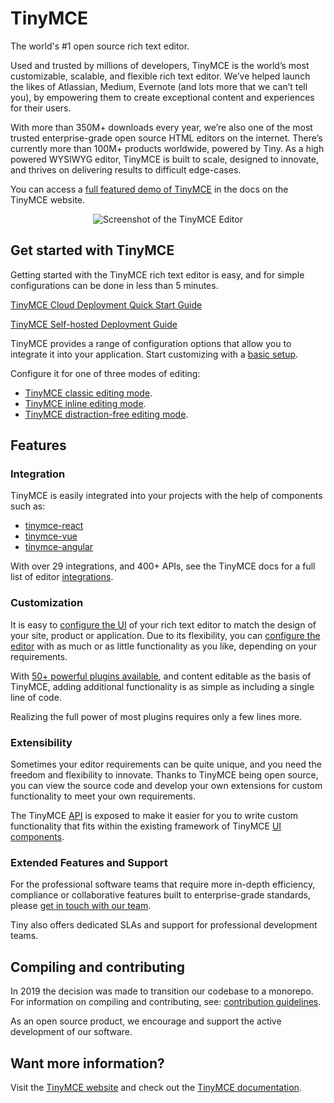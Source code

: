 # TinyMCE

The world's #1 open source rich text editor.

Used and trusted by millions of developers, TinyMCE is the world’s most customizable, scalable, and flexible rich text editor. We’ve helped launch the likes of Atlassian, Medium, Evernote (and lots more that we can’t tell you), by empowering them to create exceptional content and experiences for their users.

With more than 350M+ downloads every year, we’re also one of the most trusted enterprise-grade open source HTML editors on the internet. There’s currently more than 100M+ products worldwide, powered by Tiny. As a high powered WYSIWYG editor, TinyMCE is built to scale, designed to innovate, and thrives on delivering results to difficult edge-cases.

You can access a [full featured demo of TinyMCE](https://www.tiny.cloud/docs/demos/full-featured/premium-full-featured/) in the docs on the TinyMCE website.

<p align="center">
  <img alt="Screenshot of the TinyMCE Editor" src="https://www.tiny.cloud/storage/github-readme-images/tinymce-editor.png"\>
</p>

## Get started with TinyMCE

Getting started with the TinyMCE rich text editor is easy, and for simple configurations can be done in less than 5 minutes.

[TinyMCE Cloud Deployment Quick Start Guide](https://www.tiny.cloud/docs/getting-started/install-setup/cloud/)

[TinyMCE Self-hosted Deployment Guide](https://www.tiny.cloud/docs/getting-started/install-setup/self-hosted/)

TinyMCE provides a range of configuration options that allow you to integrate it into your application. Start customizing with a [basic setup](https://www.tiny.cloud/docs/how-to-guides/learn-the-basics/basic-setup/).

Configure it for one of three modes of editing:

- [TinyMCE classic editing mode](https://www.tiny.cloud/docs/interface/editor-mode/use-tinymce-classic/).
- [TinyMCE inline editing mode](https://www.tiny.cloud/docs/interface/editor-mode/use-tinymce-inline/).
- [TinyMCE distraction-free editing mode](https://www.tiny.cloud/docs/interface/editor-mode/use-tinymce-distraction-free/).

## Features

### Integration

TinyMCE is easily integrated into your projects with the help of components such as:

- [tinymce-react](https://github.com/tinymce/tinymce-react)
- [tinymce-vue](https://github.com/tinymce/tinymce-vue)
- [tinymce-angular](https://github.com/tinymce/tinymce-angular)

With over 29 integrations, and 400+ APIs, see the TinyMCE docs for a full list of editor [integrations](https://www.tiny.cloud/docs/getting-started/install-setup/self-hosted/).

### Customization

It is easy to [configure the UI](https://www.tiny.cloud/docs/how-to-guides/customizing-the-editor-appearance/customize-ui/) of your rich text editor to match the design of your site, product or application. Due to its flexibility, you can [configure the editor](https://www.tiny.cloud/docs/how-to-guides/learn-the-basics/basic-setup/) with as much or as little functionality as you like, depending on your requirements.

With [50+ powerful plugins available](https://www.tiny.cloud/tinymce/features/), and content editable as the basis of TinyMCE, adding additional functionality is as simple as including a single line of code.

Realizing the full power of most plugins requires only a few lines more.

### Extensibility

Sometimes your editor requirements can be quite unique, and you need the freedom and flexibility to innovate. Thanks to TinyMCE being open source, you can view the source code and develop your own extensions for custom functionality to meet your own requirements.

The TinyMCE [API](https://www.tiny.cloud/docs/apis/) is exposed to make it easier for you to write custom functionality that fits within the existing framework of TinyMCE [UI components](https://www.tiny.cloud/docs/how-to-guides/creating-custom-ui-components/).

### Extended Features and Support

For the professional software teams that require more in-depth efficiency, compliance or collaborative features built to enterprise-grade standards, please [get in touch with our team](https://www.tiny.cloud/contact/).

Tiny also offers dedicated SLAs and support for professional development teams.

## Compiling and contributing

In 2019 the decision was made to transition our codebase to a monorepo. For information on compiling and contributing, see: [contribution guidelines](https://github.com/tinymce/tinymce/blob/master/CONTRIBUTING.md).

As an open source product, we encourage and support the active development of our software.

## Want more information?

Visit the [TinyMCE website](https://tiny.cloud/) and check out the [TinyMCE documentation](https://www.tiny.cloud/docs/).
